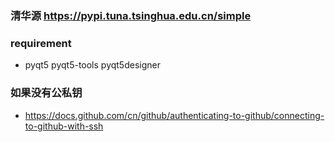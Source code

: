 ### 清华源 https://pypi.tuna.tsinghua.edu.cn/simple
### requirement
* pyqt5 pyqt5-tools pyqt5designer
### 如果没有公私钥
* https://docs.github.com/cn/github/authenticating-to-github/connecting-to-github-with-ssh